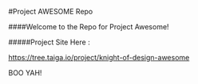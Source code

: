 #Project AWESOME Repo

####Welcome to the Repo for Project Awesome!

#####Project Site Here : 
 
https://tree.taiga.io/project/knight-of-design-awesome

BOO YAH!
